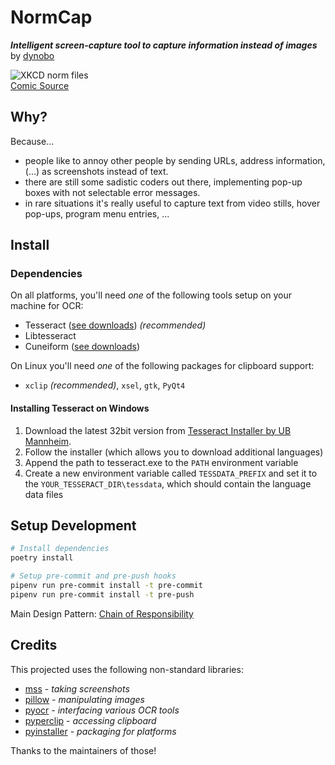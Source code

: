 # NormCap

***Intelligent screen-capture tool to capture information instead of images*** by [dynobo](https://github.com/dynobo)

![XKCD norm files](https://imgs.xkcd.com/comics/norm_normal_file_format.png)  
[Comic Source](https://xkcd.com/2116/)

## Why?

Because...

- people like to annoy other people by sending URLs, address information, (...) as screenshots instead of text.
- there are still some sadistic coders out there, implementing pop-up boxes with not selectable error messages.
- in rare situations it's really useful to capture text from video stills, hover pop-ups, program menu entries, ...

## Install

### Dependencies

On all platforms, you'll need *one* of the following tools setup on your machine for OCR:

- Tesseract ([see downloads](https://github.com/tesseract-ocr/tesseract/wiki/Downloads)) *(recommended)*
- Libtesseract
- Cuneiform ([see downloads](https://www.cuneiform-lang.org/download/))

On Linux you'll need *one* of the following packages for clipboard support:
- `xclip` *(recommended)*, `xsel`, `gtk`, `PyQt4`

#### Installing Tesseract on Windows

1. Download the latest 32bit version from [Tesseract Installer by UB Mannheim](https://github.com/UB-Mannheim/tesseract/wiki).
2. Follow the installer (which allows you to download additional languages)
3. Append the path to tesseract.exe to the `PATH` environment variable
4. Create a new environment variable called `TESSDATA_PREFIX` and set it to the `YOUR_TESSERACT_DIR\tessdata`, which should contain the language data files

## Setup Development

```sh
# Install dependencies
poetry install

# Setup pre-commit and pre-push hooks
pipenv run pre-commit install -t pre-commit
pipenv run pre-commit install -t pre-push
```

Main Design Pattern: [Chain of Responsibility](https://refactoring.guru/design-patterns/chain-of-responsibility)


## Credits

This projected uses the following non-standard libraries:

- [mss](https://pypi.org/project/mss/) *- taking screenshots*
- [pillow](https://pypi.org/project/Pillow/) *- manipulating images*
- [pyocr](https://pypi.org/project/pyocr/) *- interfacing various OCR tools*
- [pyperclip](https://pypi.org/project/pyperclip/) *- accessing clipboard*
- [pyinstaller](https://pypi.org/project/PyInstaller/) *- packaging for platforms*

Thanks to the maintainers of those!

